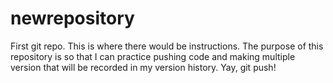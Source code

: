 # newrepository
First git repo. This is where there would be instructions. The purpose of this repository is so that I can practice pushing code and making multiple version that will be recorded in my version history. Yay, git push!